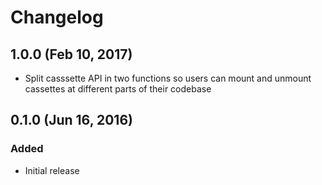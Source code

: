 # Changelog

## 1.0.0 (Feb 10, 2017)
- Split casssette API in two functions so users can mount and unmount cassettes at different parts of their codebase

## 0.1.0 (Jun 16, 2016)
### Added
- Initial release
